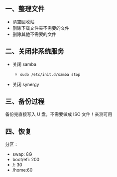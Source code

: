 ## 一、整理文件

- 清空回收站
- 删除下载文件夹不需要的文件
- 删除其他不需要的文件

## 二、关闭非系统服务

- 关闭 samba

  - ```shell
    sudo /etc/init.d/samba stop
    ```

- 关闭 synergy

## 三、备份过程

备份完直接写入 U 盘，不需要做成 ISO 文件！亲测可用

## 四、恢复

分区：

- swap: 8G
- boot/efi: 200
- /: 30
- /home:60